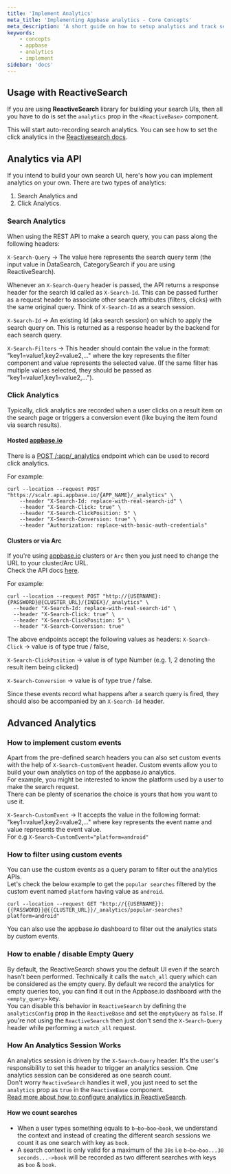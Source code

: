 ```yaml
---
title: 'Implement Analytics'
meta_title: 'Implementing Appbase analytics - Core Concepts'
meta_description: 'A short guide on how to setup analytics and track search terms and queries.'
keywords:
    - concepts
    - appbase
    - analytics
    - implement
sidebar: 'docs'
---
```


## Usage with ReactiveSearch
If you are using **ReactiveSearch** library for building your search UIs, then all you have to do is set the `analytics` prop in the `<ReactiveBase>` component.

This will start auto-recording search analytics. You can see how to set the click analytics in the [Reactivesearch docs](/docs/reactivesearch/v3/advanced/analytics).
## Analytics via API

If you intend to build your own search UI, here's how you can implement analytics on your own. There are two types of analytics:

1. Search Analytics and
2. Click Analytics.

### Search Analytics

When using the REST API to make a search query, you can pass along the following headers:

`X-Search-Query` -> The value here represents the search query term (the input value in DataSearch, CategorySearch if you are using ReactiveSearch).

Whenever an `X-Search-Query` header is passed, the API returns a response header for the search Id called as `X-Search-Id`. This can be passed further as a request header to associate other search attributes (filters, clicks) with the same original query. Think of `X-Search-Id` as a search session.

`X-Search-Id` -> An existing Id (aka search session) on which to apply the search query on. This is returned as a response header by the backend for each search query.

`X-Search-Filters` -> This header should contain the value in the format: "key1=value1,key2=value2,..." where the key represents the filter component and value represents the selected value. (If the same filter has multiple values selected, they should be passed as "key1=value1,key1=value2,...").

### Click Analytics

Typically, click analytics are recorded when a user clicks on a result item on the search page or triggers a conversion event (like buying the item found via search results).

#### Hosted [appbase.io](http://appbase.io)
There is a [POST /:app/\_analytics](https://rest.appbase.io/#fe48f095-2122-bacb-6574-d081448dd0f9) endpoint which can be used to record click analytics.

For example:
```
curl --location --request POST "https://scalr.api.appbase.io/{APP_NAME}/_analytics" \
    --header "X-Search-Id: replace-with-real-search-id" \
    --header "X-Search-Click: true" \
    --header "X-Search-ClickPosition: 5" \
    --header "X-Search-Conversion: true" \
    --header "Authorization: replace-with-basic-auth-credentials"
```
#### Clusters or via Arc
If you're using [appbase.io](http://appbase.io) clusters or `Arc` then you just need to change the URL to your cluster/Arc URL.<br/>
Check the API docs [here](https://arc-api.appbase.io/?version=latest#ca047056-d009-414b-915a-1bc290134490).

For example:
```
curl --location --request POST "http://{USERNAME}:{PASSWORD}@{CLUSTER_URL}/{INDEX}/_analytics" \
  --header "X-Search-Id: replace-with-real-search-id" \
  --header "X-Search-Click: true" \
  --header "X-Search-ClickPosition: 5" \
  --header "X-Search-Conversion: true"
```

The above endpoints accept the following values as headers:
`X-Search-Click` -> value is of type true / false,

`X-Search-ClickPosition` -> value is of type Number (e.g. 1, 2 denoting the result item being clicked)

`X-Search-Conversion` -> value is of type true / false.

Since these events record what happens after a search query is fired, they should also be accompanied by an `X-Search-Id` header.

## Advanced Analytics
### How to implement custom events
Apart from the pre-defined search headers you can also set custom events with the help of `X-Search-CustomEvent` header. Custom events allow you to build your own analytics on top of the appbase.io analytics.<br/>
For example, you might be interested to know the platform used by a user to make the search request.<br/>
There can be plenty of scenarios the choice is yours that how you want to use it.

`X-Search-CustomEvent` -> It accepts the value in the following format: "key1=value1,key2=value2,..." where key represents the event name and value represents the event value.<br/>
For e.g `X-Search-CustomEvent="platform=android"`

### How to filter using custom events
You can use the custom events as a query param to filter out the analytics APIs. <br/>
Let's check the below example to get the `popular searches` filtered by the custom event named `platform` having value as `android`.
```
curl --location --request GET "http://{{USERNAME}}:{{PASSWORD}}@{{CLUSTER_URL}}/_analytics/popular-searches?platform=android"
```
You can also use the appbase.io dashboard to filter out the analytics stats by custom events.

### How to enable / disable Empty Query
By default, the ReactiveSearch shows you the default UI even if the search hasn't been performed. Technically it calls the `match_all` query which can be considered as the empty query. By default we record the analytics for empty queries too, you can find it out in the Appbase.io dashboard with the `<empty_query>` key.<br/>
You can disable this behavior in `ReactiveSearch` by defining the `analyticsConfig` prop in the `ReactiveBase` and set the `emptyQuery` as `false`. 
If you're not using the `ReactiveSearch` then just don't send the `X-Search-Query` header while performing a `match_all` request.

### How An Analytics Session Works
An analytics session is driven by the `X-Search-Query` header. It's the user's responsibility to set this header to trigger an analytics session. One analytics session can be considered as one search count.<br/>
Don't worry `ReactiveSearch` handles it well, you just need to set the `analytics` prop as `true` in the `ReactiveBase` component.<br/>
[Read more about how to configure analytics in ReactiveSearch](/docs/reactivesearch/v3/advanced/analytics).

#### How we count searches
- When a user types something equals to `b→bo→boo→book`, we understand the context and instead of creating the different search sessions we count it as one search with key as `book`.
- A search context is only valid for a maximum of the `30s` i.e `b→bo→boo...30 seconds...->book` will be recorded as two different searches with keys as `boo` & `book`.